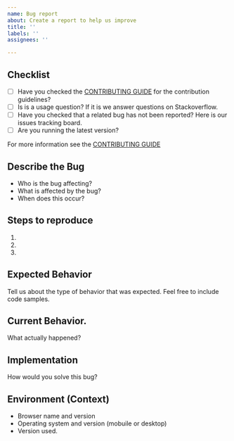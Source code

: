 ```yaml
---
name: Bug report
about: Create a report to help us improve
title: ''
labels: ''
assignees: ''

---
```


## Checklist
- [ ] Have you checked the [CONTRIBUTING GUIDE](../../CONTRIBUTING.md) for the contribution guidelines?
- [ ] Is is a usage question? If it is we answer questions on Stackoverflow.
- [ ] Have you checked that a related bug has not been reported? Here is our issues tracking board.
- [ ] Are you running the latest version?

For more information see the [CONTRIBUTING GUIDE](../../CONTRIBUTING.md)

## Describe the Bug

- Who is the bug affecting?
- What is affected by the bug?
- When does this occur?

## Steps to reproduce
1.
2.
3.

## Expected Behavior
Tell us about the type of behavior that was expected. Feel free to include code samples.

## Current Behavior.
What actually happened?

## Implementation
How would you solve this bug?

## Environment (Context)
- Browser name and version
- Operating system and version (mobuile or desktop)
- Version used.
